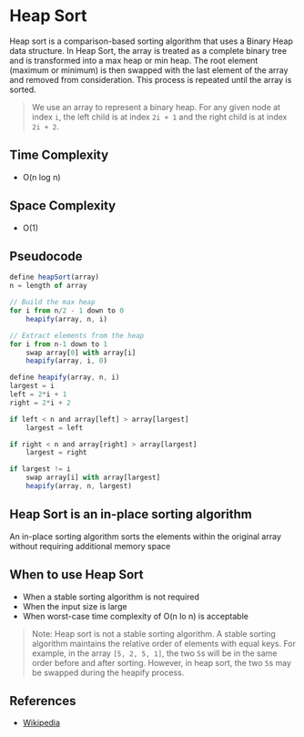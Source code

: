 # Heap Sort

Heap sort is a comparison-based sorting algorithm that uses a Binary Heap data structure. In Heap Sort, the array is treated as a complete binary tree and is transformed into a max heap or min heap. The root element (maximum or minimum) is then swapped with the last element of the array and removed from consideration. This process is repeated until the array is sorted.

> We use an array to represent a binary heap. For any given node at index `i`, the left child is at index `2i + 1` and the right child is at index `2i + 2`.

## Time Complexity

- O(n log n)

## Space Complexity

- O(1)

## Pseudocode

```js
define heapSort(array)
n = length of array

// Build the max heap
for i from n/2 - 1 down to 0
    heapify(array, n, i)

// Extract elements from the heap
for i from n-1 down to 1
    swap array[0] with array[i]
    heapify(array, i, 0)

define heapify(array, n, i)
largest = i
left = 2*i + 1
right = 2*i + 2

if left < n and array[left] > array[largest]
    largest = left

if right < n and array[right] > array[largest]
    largest = right

if largest != i
    swap array[i] with array[largest]
    heapify(array, n, largest)
```

## Heap Sort is an in-place sorting algorithm

An in-place sorting algorithm sorts the elements within the original array without requiring additional memory space

## When to use Heap Sort

- When a stable sorting algorithm is not required
- When the input size is large
- When worst-case time complexity of O(n lo n) is acceptable

> Note: Heap sort is not a stable sorting algorithm. A stable sorting algorithm maintains the relative order of elements with equal keys. For example, in the array `[5, 2, 5, 1]`, the two `5`s will be in the same order before and after sorting. However, in heap sort, the two `5`s may be swapped during the heapify process.

## References

- [Wikipedia](https://en.wikipedia.org/wiki/Heapsort?useskin=vector)
